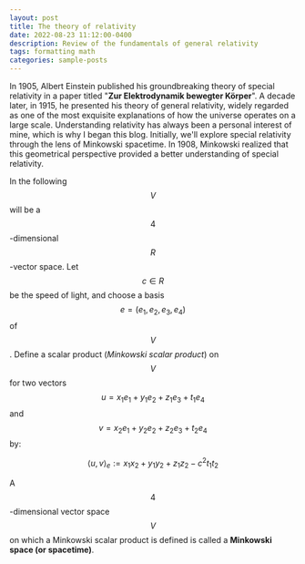 ```yaml
---
layout: post
title: The theory of relativity
date: 2022-08-23 11:12:00-0400
description: Review of the fundamentals of general relativity
tags: formatting math
categories: sample-posts
--- 
```


<div class="post-content">


In 1905, Albert Einstein published his groundbreaking theory of special relativity in a paper titled "**Zur Elektrodynamik bewegter Körper**". A decade later, in 1915, he presented his theory of general relativity, widely regarded as one of the most exquisite explanations of how the universe operates on a large scale. Understanding relativity has always been a personal interest of mine, which is why I began this blog. Initially, we'll explore special relativity through the lens of Minkowski spacetime. In 1908, Minkowski realized that this geometrical perspective provided a better understanding of special relativity.

In the following $$V$$ will be a $$4$$-dimensional $$R$$-vector space. Let $$c\in R$$ be the speed of light, and choose a basis $$e=(e_{1},e_{2},e_{3},e_{4})$$ of $$V$$. Define a scalar product (*Minkowski scalar product*) on $$V$$ for two vectors $$u=x_{1}e_{1}+y_{1}e_{2}+z_{1}e_{3}+t_{1}e_{4}$$ and $$v=x_{2}e_{1}+y_{2}e_{2}+z_{2}e_{3}+t_{2}e_{4}$$ by:

$$
\left<  u,v \right> _{e} := x_{1}x_{2} + y_{1}y_{2} + z_{1}z_{2} - c^{2}t_{1}t_{2}
$$

A $$4$$-dimensional vector space $$V$$ on which a Minkowski scalar product is defined is called a **Minkowski space (or spacetime)**.

</div>